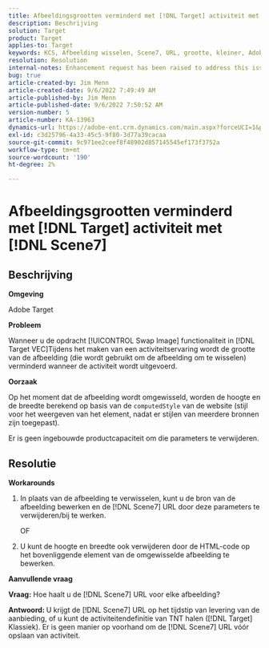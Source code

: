 ```yaml
---
title: Afbeeldingsgrootten verminderd met [!DNL Target] activiteit met Scene7
description: Beschrijving
solution: Target
product: Target
applies-to: Target
keywords: KCS, Afbeelding wisselen, Scene7, URL, grootte, kleiner, Adobe Target
resolution: Resolution
internal-notes: Enhancement request has been raised to address this issue permanentaly
bug: true
article-created-by: Jim Menn
article-created-date: 9/6/2022 7:49:49 AM
article-published-by: Jim Menn
article-published-date: 9/6/2022 7:50:52 AM
version-number: 5
article-number: KA-13963
dynamics-url: https://adobe-ent.crm.dynamics.com/main.aspx?forceUCI=1&pagetype=entityrecord&etn=knowledgearticle&id=f88b677b-b82d-ed11-9db1-0022480866ad
exl-id: c3d25796-4a33-45c5-9f80-3d77a39cacaa
source-git-commit: 9c971ee2ceef8f48902d857145545ef173f3752a
workflow-type: tm+mt
source-wordcount: '190'
ht-degree: 2%

---
```


# Afbeeldingsgrootten verminderd met [!DNL Target] activiteit met [!DNL Scene7]

## Beschrijving

<b>Omgeving</b>

Adobe Target

<b>Probleem</b>

Wanneer u de opdracht [!UICONTROL Swap Image] functionaliteit in [!DNL Target VEC]Tijdens het maken van een activiteitservaring wordt de grootte van de afbeelding (die wordt gebruikt om de afbeelding om te wisselen) verminderd wanneer de activiteit wordt uitgevoerd.

<b>Oorzaak</b>

Op het moment dat de afbeelding wordt omgewisseld, worden de hoogte en de breedte berekend op basis van de `computedStyle` van de website (stijl voor het weergeven van het element, nadat er stijlen van meerdere bronnen zijn toegepast).

Er is geen ingebouwde productcapaciteit om die parameters te verwijderen.

## Resolutie

<b>Workarounds</b>

1. In plaats van de afbeelding te verwisselen, kunt u de bron van de afbeelding bewerken en de [!DNL Scene7] URL door deze parameters te verwijderen/bij te werken.

   OF

1. U kunt de hoogte en breedte ook verwijderen door de HTML-code op het bovenliggende element van de omgewisselde afbeelding te bewerken.

<b>Aanvullende vraag</b>

<b>Vraag:</b> Hoe haalt u de [!DNL Scene7] URL voor elke afbeelding? 

<b>Antwoord: </b>U krijgt de [!DNL Scene7] URL op het tijdstip van levering van de aanbieding, of u kunt de activiteitendefinitie van TNT halen ([!DNL Target] Klassiek). Er is geen manier op voorhand om de [!DNL Scene7] URL vóór opslaan van activiteit.
